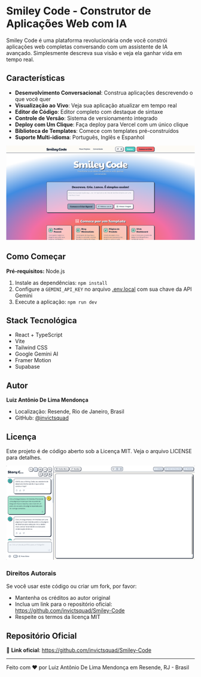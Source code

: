 # Smiley Code - Construtor de Aplicações Web com IA

Smiley Code é uma plataforma revolucionária onde você constrói aplicações web completas conversando com um assistente de IA avançado. Simplesmente descreva sua visão e veja ela ganhar vida em tempo real.

## Características

- **Desenvolvimento Conversacional**: Construa aplicações descrevendo o que você quer
- **Visualização ao Vivo**: Veja sua aplicação atualizar em tempo real
- **Editor de Código**: Editor completo com destaque de sintaxe
- **Controle de Versão**: Sistema de versionamento integrado
- **Deploy com Um Clique**: Faça deploy para Vercel com um único clique
- **Biblioteca de Templates**: Comece com templates pré-construídos
- **Suporte Multi-idioma**: Português, Inglês e Espanhol

![Smiley Code Interface](./public/smiley-code.png)

## Como Começar

**Pré-requisitos:** Node.js

1. Instale as dependências:
   `npm install`
2. Configure a `GEMINI_API_KEY` no arquivo [.env.local](.env.local) com sua chave da API Gemini
3. Execute a aplicação:
   `npm run dev`

## Stack Tecnológica

- React + TypeScript
- Vite
- Tailwind CSS
- Google Gemini AI
- Framer Motion
- Supabase

## Autor

**Luiz Antônio De Lima Mendonça**
- Localização: Resende, Rio de Janeiro, Brasil
- GitHub: [@invictsquad](https://github.com/invictsquad)

## Licença

Este projeto é de código aberto sob a Licença MIT. Veja o arquivo LICENSE para detalhes.

![Smiley Code Interface](./public/smiley-code-2.png)

### Direitos Autorais

Se você usar este código ou criar um fork, por favor:
- Mantenha os créditos ao autor original
- Inclua um link para o repositório oficial: https://github.com/invictsquad/Smiley-Code
- Respeite os termos da licença MIT

## Repositório Oficial

🔗 **Link oficial**: https://github.com/invictsquad/Smiley-Code

---

Feito com ❤️ por Luiz Antônio De Lima Mendonça em Resende, RJ - Brasil
